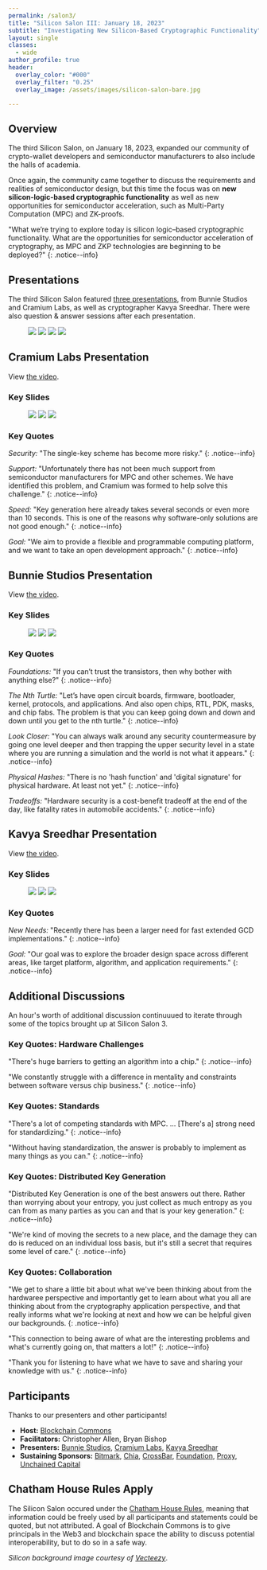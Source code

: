 ```yaml
---
permalink: /salon3/
title: "Silicon Salon III: January 18, 2023"
subtitle: "Investigating New Silicon-Based Cryptographic Functionality"
layout: single
classes:
  - wide
author_profile: true
header:
  overlay_color: "#000"
  overlay_filter: "0.25"
  overlay_image: /assets/images/silicon-salon-bare.jpg

---
```


## Overview

The third Silicon Salon, on January 18, 2023, expanded our community
of crypto-wallet developers and semiconductor manufacturers to also
include the halls of academia.

Once again, the community came together to discuss the requirements
and realities of semiconductor design, but this time the focus was on
**new silicon-logic-based cryptographic functionality** as well as new
opportunities for semiconductor acceleration, such as Multi-Party
Computation (MPC) and ZK-proofs.

"What we’re trying to explore today is silicon logic–based
cryptographic functionality. What are the opportunities for
semiconductor acceleration of cryptography, as MPC and ZKP
technologies are beginning to be deployed?"
{: .notice--info}

## Presentations

The third Silicon Salon featured [three
presentations](/salon3/presentations), from Bunnie Studios and Cramium
Labs, as well as cryptographer Kavya Sreedhar. There were also
question & answer sessions after each presentation.

<figure class="third">
	<a href="https://www.siliconsalon.info/salon3/presentations/"><img src="/assets/silicon-salon-3/presentations/silicon-salon-presentation.jpg"></a>
	<a href="https://www.siliconsalon.info/salon3/presentations/"><img src="/assets/silicon-salon-3/presentations/bunnie-studios-presentation.jpg"></a>
	<a href="https://www.siliconsalon.info/salon3/presentations/"><img src="/assets/silicon-salon-3/presentations/cramium-presentation.jpg"></a>
	<a href="https://www.siliconsalon.info/salon3/presentations/"><img src="/assets/silicon-salon-3/presentations/sreedhar-presentation.jpg"></a>
</figure>

## Cramium Labs Presentation 

View [the video](https://www.youtube.com/watch?v=r4PxckECvpo).

### Key Slides

<figure class="third">
	<a href="https://www.siliconsalon.info/salon3/presentations/"><img src="/assets/silicon-salon-3/presentations/cramium-presentation-1.jpg"></a>
	<a href="https://www.siliconsalon.info/salon3/presentations/"><img src="/assets/silicon-salon-3/presentations/cramium-presentation-2.jpg"></a>
	<a href="https://www.siliconsalon.info/salon3/presentations/"><img src="/assets/silicon-salon-3/presentations/cramium-presentation-3.jpg"></a>
</figure>

### Key Quotes

_Security:_ "The single-key scheme has become more risky."
{: .notice--info}

_Support:_ "Unfortunately there has not been much support from semiconductor
manufacturers for MPC and other schemes. We have identified this
problem, and Cramium was formed to help solve this challenge."
{: .notice--info}

_Speed:_ "Key generation here already takes several seconds or even
more than 10 seconds. This is one of the reasons why software-only
solutions are not good enough."
{: .notice--info}

_Goal:_
"We aim to provide a flexible and programmable computing platform, and
we want to take an open development approach."
{: .notice--info}

## Bunnie Studios Presentation

View [the video](https://www.youtube.com/watch?v=JMOWU6pFflw).

### Key Slides

<figure class="third">
	<a href="https://www.siliconsalon.info/salon3/presentations/"><img src="/assets/silicon-salon-3/presentations/bunnie-studios-presentation-1.jpg"></a>
	<a href="https://www.siliconsalon.info/salon3/presentations/"><img src="/assets/silicon-salon-3/presentations/bunnie-studios-presentation-2.jpg"></a>
	<a href="https://www.siliconsalon.info/salon3/presentations/"><img src="/assets/silicon-salon-3/presentations/bunnie-studios-presentation-3.jpg"></a>
</figure>

### Key Quotes

_Foundations:_
"If you can’t trust the transistors, then why bother with anything else?"
{: .notice--info}

_The Nth Turtle:_
"Let’s have open circuit boards, firmware, bootloader, kernel,
protocols, and applications. And also open chips, RTL, PDK, masks, and
chip fabs. The problem is that you can keep going down and down and
down until you get to the nth turtle."
{: .notice--info}

_Look Closer:_
"You can always walk around any security countermeasure by going one
level deeper and then trapping the upper security level in a state
where you are running a simulation and the world is not what it
appears."
{: .notice--info}

_Physical Hashes:_
"There is no 'hash function' and 'digital signature' for physical
hardware. At least not yet."
{: .notice--info}

_Tradeoffs:_
"Hardware security is a cost-benefit tradeoff at the end of the day,
like fatality rates in automobile accidents."
{: .notice--info}

##  Kavya Sreedhar Presentation

View [the video](https://www.youtube.com/watch?v=liMA-8zmu1E).

### Key Slides

<figure class="third">
	<a href="https://www.siliconsalon.info/salon3/presentations/"><img src="/assets/silicon-salon-3/presentations/sreedhar-presentation-1.jpg"></a>
	<a href="https://www.siliconsalon.info/salon3/presentations/"><img src="/assets/silicon-salon-3/presentations/sreedhar-presentation-2.jpg"></a>
	<a href="https://www.siliconsalon.info/salon3/presentations/"><img src="/assets/silicon-salon-3/presentations/sreedhar-presentation-3.jpg"></a>
</figure>

### Key Quotes

_New Needs:_
"Recently there has been a larger need for fast extended GCD
implementations."
{: .notice--info}

_Goal:_
"Our goal was to explore the broader design space across different
areas, like target platform, algorithm, and application requirements."
{: .notice--info}

## Additional Discussions

An hour's worth of additional discussion continuuued to iterate
through some of the topics brought up at Silicon Salon 3.

### Key Quotes: Hardware Challenges

"There's huge barriers to getting an algorithm into a chip."
{: .notice--info}

"We constantly struggle with a difference in mentality and constraints between software versus chip business."
{: .notice--info}

### Key Quotes: Standards

"There's a lot of competing standards with MPC. ... [There's a] strong need for standardizing."
{: .notice--info}

"Without having standardization, the answer is probably to implement as many things as you can."
{: .notice--info}

### Key Quotes: Distributed Key Generation

"Distributed Key Generation is one of the best answers out there. Rather than worrying about your entropy, you just collect as much entropy as you can from as many parties as you can and that is your key generation."
{: .notice--info}

"We're kind of moving the secrets to a new place, and the damage they can do is reduced on an individual loss basis, but it's still a secret that requires some level of care."
{: .notice--info}

### Key Quotes: Collaboration

"We get to share a little bit about what we've been thinking about from the hardwaree perspective and importantly get to learn about what you all are thinking about from the cryptography application perspective, and that really informs what we're looking at next and how we can be helpful given our backgrounds.
{: .notice--info}

"This connection to being aware of what are the interesting problems and what's currently going on, that matters a lot!"
{: .notice--info}

"Thank you for listening to have what we have to save and sharing your knowledge with us."
{: .notice--info}

## Participants

Thanks to our presenters and other participants!

* **Host:** [Blockchain Commons](https://www.blockchaincommons.com/)
* **Facilitators:** Christopher Allen, Bryan Bishop
* **Presenters:** [Bunnie Studios](https://www.bunniestudios.com/), [Cramium Labs](https://www.cramiumlabs.com/), [Kavya Sreedhar](https://profiles.stanford.edu/kavya-sreedhar)
* **Sustaining Sponsors:** [Bitmark](https://bitmark.com/), [Chia](https://www.chia.net/), [CrossBar](https://www.crossbar-inc.com/), [Foundation](https://foundationdevices.com/), [Proxy](https://www.proxy.com/), [Unchained Capital](https://unchained.com/)

## Chatham House Rules Apply

The Silicon Salon occured under the [Chatham House
Rules](https://www.chathamhouse.org/about-us/chatham-house-rule),
meaning that information could be freely used by all participants and
statements could be quoted, but not attributed. A goal of Blockchain
Commons is to give principals in the Web3 and blockchain space the
ability to discuss potential interoperability, but to do so in a safe
way.

_Silicon background image courtesy of
[Vecteezy](https://www.vecteezy.com/vector-art/344822-printed-circuit-board-vector-illustration)_.
